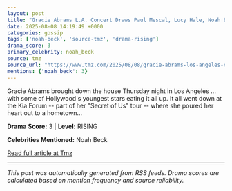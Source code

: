 ```yaml
---
layout: post
title: "Gracie Abrams L.A. Concert Draws Paul Mescal, Lucy Hale, Noah Beck & More"
date: 2025-08-08 14:19:49 +0000
categories: gossip
tags: ['noah-beck', 'source-tmz', 'drama-rising']
drama_score: 3
primary_celebrity: noah_beck
source: tmz
source_url: "https://www.tmz.com/2025/08/08/gracie-abrams-los-angeles-concert-paul-mescal-lucy-hale-noah-beck/"
mentions: {'noah_beck': 3}
---
```


Gracie Abrams brought down the house Thursday night in Los Angeles ... with some of Hollywood's youngest stars eating it all up. It all went down at the Kia Forum -- part of her "Secret of Us" tour -- where she poured her heart out to a hometown…

**Drama Score:** 3 | **Level:** RISING

**Celebrities Mentioned:** Noah Beck

[Read full article at Tmz](https://www.tmz.com/2025/08/08/gracie-abrams-los-angeles-concert-paul-mescal-lucy-hale-noah-beck/)

---
*This post was automatically generated from RSS feeds. Drama scores are calculated based on mention frequency and source reliability.*
